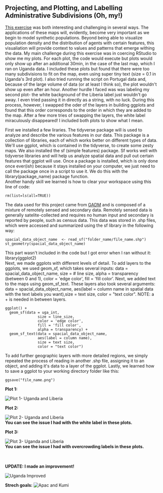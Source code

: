 ## Projecting, and Plotting, and Labelling Administrative Subdivisions (Oh, my!)
[This exercise](https://tyler-frazier.github.io/dsbook/describe.html#projecting-plotting-and-labelling-administrative-subdivisions) was both interesting and challenging in several ways. The applications of these maps will, evidently, become very important as we begin to model synthetic populations. Beyond being able to visualize population density and the distribution of agents with certain features, this visualiation will provide context to values and patterns that emerge withing the data. My main challenge during this exercise was in coercing RStudio to show me my plots. For each plot, the code would execute but plots would only show up after an additional 30min, in the case of the last map, which I ran on Uganda data. I included these plots but found that there were too many subdivisions to fit on the map, even using super tiny text (size = 0.1 in Uganda's 3rd plot). I also tried running the script on Portugal data and, because of the large volume of data (or at least I think so), the plot wouldn't show up even after an hour. Another hurdle I faced was was labeling my second plot- the white background of the Liberia label just wouldn't go away. I even tried passing it in directly as a string, with no luck. During this process, however, I swapped the oder of the layers in building ggplots and found that this order corresponds to the order in which they are added to the map. After a few more tries of swapping the layers, the white label miraculously disappeared! I included both plots to show what I mean.<br/>

First we installed a few liraries. The tidyverse package will is used to analyze and describe the various features in our data. This package is a collection of libraries, each of which works better on different types of data. We'll use ggplot, which is contained in the tidyverse, to create some zesty maps. We also installed the sf (simple features) package. Sf works well with tidyverse libraries and will help us analyze spatial data and pull out certain features that ggplot will use. Once a package is installed, which is only done once ever(ish) because it stays installed on your computer, we just need to call the package once in a script to use it. We do this with the library(package_name) package function.<br/>
Another handy skill we learned is how to clear your workspace using this line of code:
```
rm(list=ls(all=TRUE))
```
The data used for this project came from [GADM](https://gadm.org/) and is composed of a mixture of remotely sensed and secondary data. Remotely sensed data is generally satelite-collected and requires no human input and secondary is reported by people, such as census data. This data was stored in .shp files, which were accessed and summarized using the sf library in the following way:
```
spacial_data_object_name  <- read_sf("folder_name/file_name.shp")
st_geometry(spacial_data_object_name)
```
This part wasn't included in the code but I got error when I ran without it: library(ggplot2)<br/>
Next, we made ggplots with different levels of detail. To add layers to the ggplots, we used geom_sf, which takes several inputs: data = spacial_data_object_name, size = # line size, alpha = transparency (between 0 and 1), color = 'edge color', fill = 'fill color'. Next, we added text to the maps using geom_sf_text. These layers also took several arguments: data = spacial_data_object_name, aes(label = column name in spatial data with the text labels you want),size = text size, color = "text color". NOTE: a + is needed in between layers.
```
ggplot() +
  geom_sf(data = uga_int,
               size = line_size,
               color = 'edge color',
               fill = 'fill color',
               alpha = transparency) +
  geom_sf_text(data = spacial_data_object_name,
               aes(label = column name),
               size = text size,
               color = "text color")
```
To add further geographic layers with more detailed regions, we simply repeated the process of reading in another .shp file, assigning it to an object, and adding it's data to a layer of the ggplot. Lastly, we learned how to save a ggplot to your working directory folder like this:
```
ggsave("file_name.png")
```

**Plot 1:**<br/>

![Plot 1- Uganda and Liberia](https://aeraposo.github.io/Data-440-Raposo/gg_plot1.png)<br/>

**Plot 2:**<br/>

![Plot 2- Uganda and Liberia](https://aeraposo.github.io/Data-440-Raposo/gg_plot2.png)<br/>
**You can see the issue I had with the white label in these plots.**

**Plot 3:**<br/>

![Plot 3- Uganda and Liberia](https://aeraposo.github.io/Data-440-Raposo/gg_plot3.png)<br/>
**You can see the issue I had with overcrowding labels in these plots.**<br/><br/>

<br/>**UPDATE: I made an improvement!**<br/>

![Uganda Improved](https://aeraposo.github.io/Data-440-Raposo/Uganda_improved.png)

**Strech goals:**
![Apac and Kumi](https://aeraposo.github.io/Data-440-Raposo/apac+kumi.png)
